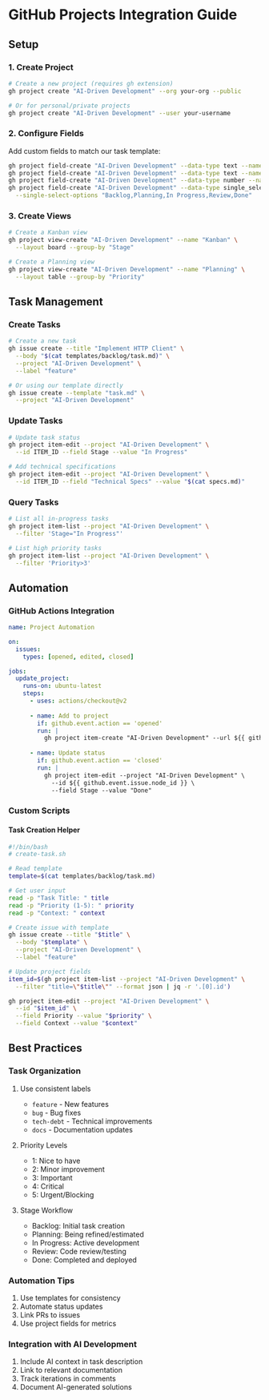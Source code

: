 # GitHub Projects Integration Guide

## Setup

### 1. Create Project
```bash
# Create a new project (requires gh extension)
gh project create "AI-Driven Development" --org your-org --public

# Or for personal/private projects
gh project create "AI-Driven Development" --user your-username
```

### 2. Configure Fields
Add custom fields to match our task template:
```bash
gh project field-create "AI-Driven Development" --data-type text --name "Context"
gh project field-create "AI-Driven Development" --data-type text --name "Technical Specs"
gh project field-create "AI-Driven Development" --data-type number --name "Priority"
gh project field-create "AI-Driven Development" --data-type single_select --name "Stage" \
  --single-select-options "Backlog,Planning,In Progress,Review,Done"
```

### 3. Create Views
```bash
# Create a Kanban view
gh project view-create "AI-Driven Development" --name "Kanban" \
  --layout board --group-by "Stage"

# Create a Planning view
gh project view-create "AI-Driven Development" --name "Planning" \
  --layout table --group-by "Priority"
```

## Task Management

### Create Tasks
```bash
# Create a new task
gh issue create --title "Implement HTTP Client" \
  --body "$(cat templates/backlog/task.md)" \
  --project "AI-Driven Development" \
  --label "feature"

# Or using our template directly
gh issue create --template "task.md" \
  --project "AI-Driven Development"
```

### Update Tasks
```bash
# Update task status
gh project item-edit --project "AI-Driven Development" \
  --id ITEM_ID --field Stage --value "In Progress"

# Add technical specifications
gh project item-edit --project "AI-Driven Development" \
  --id ITEM_ID --field "Technical Specs" --value "$(cat specs.md)"
```

### Query Tasks
```bash
# List all in-progress tasks
gh project item-list --project "AI-Driven Development" \
  --filter 'Stage="In Progress"'

# List high priority tasks
gh project item-list --project "AI-Driven Development" \
  --filter 'Priority>3'
```

## Automation

### GitHub Actions Integration
```yaml
name: Project Automation

on:
  issues:
    types: [opened, edited, closed]

jobs:
  update_project:
    runs-on: ubuntu-latest
    steps:
      - uses: actions/checkout@v2
      
      - name: Add to project
        if: github.event.action == 'opened'
        run: |
          gh project item-create "AI-Driven Development" --url ${{ github.event.issue.html_url }}
          
      - name: Update status
        if: github.event.action == 'closed'
        run: |
          gh project item-edit --project "AI-Driven Development" \
            --id ${{ github.event.issue.node_id }} \
            --field Stage --value "Done"
```

### Custom Scripts

#### Task Creation Helper
```bash
#!/bin/bash
# create-task.sh

# Read template
template=$(cat templates/backlog/task.md)

# Get user input
read -p "Task Title: " title
read -p "Priority (1-5): " priority
read -p "Context: " context

# Create issue with template
gh issue create --title "$title" \
  --body "$template" \
  --project "AI-Driven Development" \
  --label "feature"

# Update project fields
item_id=$(gh project item-list --project "AI-Driven Development" \
  --filter "title=\"$title\"" --format json | jq -r '.[0].id')

gh project item-edit --project "AI-Driven Development" \
  --id "$item_id" \
  --field Priority --value "$priority" \
  --field Context --value "$context"
```

## Best Practices

### Task Organization
1. Use consistent labels
   - `feature` - New features
   - `bug` - Bug fixes
   - `tech-debt` - Technical improvements
   - `docs` - Documentation updates

2. Priority Levels
   - 1: Nice to have
   - 2: Minor improvement
   - 3: Important
   - 4: Critical
   - 5: Urgent/Blocking

3. Stage Workflow
   - Backlog: Initial task creation
   - Planning: Being refined/estimated
   - In Progress: Active development
   - Review: Code review/testing
   - Done: Completed and deployed

### Automation Tips
1. Use templates for consistency
2. Automate status updates
3. Link PRs to issues
4. Use project fields for metrics

### Integration with AI Development
1. Include AI context in task description
2. Link to relevant documentation
3. Track iterations in comments
4. Document AI-generated solutions 
